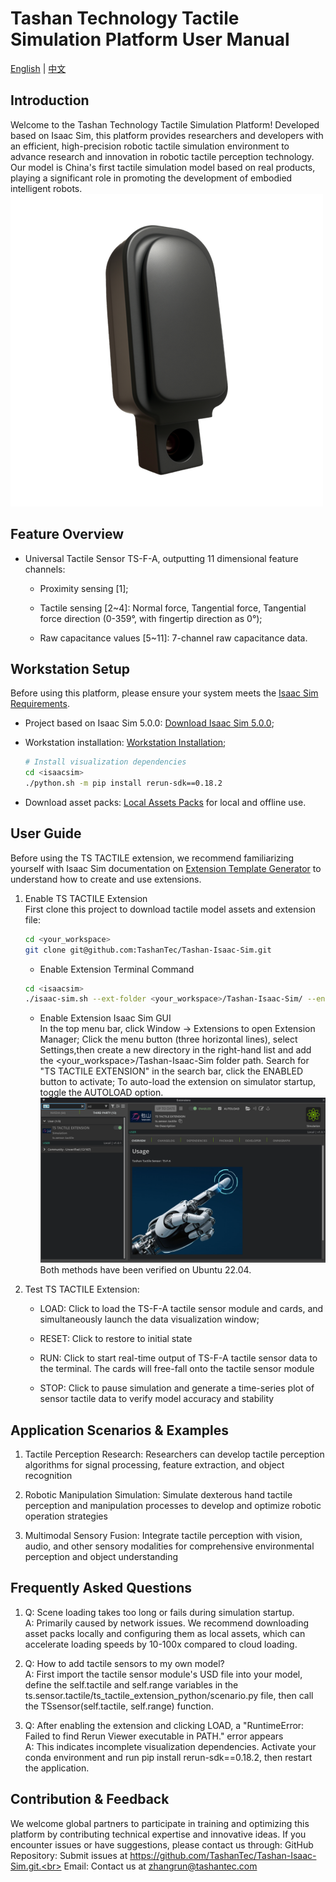# Tashan Technology Tactile Simulation Platform User Manual

[English](README.md) | [中文](README_zh.md)


## Introduction
Welcome to the Tashan Technology Tactile Simulation Platform! Developed based on Isaac Sim, this platform provides researchers and developers with an efficient, high-precision robotic tactile simulation environment to advance research and innovation in robotic tactile perception technology. Our model is China's first tactile simulation model based on real products, playing a significant role in promoting the development of embodied intelligent robots.<br>
![real module](ts.sensor.tactile/data/ts-f-a_real.png)


## Feature Overview
- Universal Tactile Sensor TS-F-A, outputting 11 dimensional feature channels:
    - Proximity sensing [1];

    - Tactile sensing [2~4]: Normal force, Tangential force, Tangential force direction (0-359°, with fingertip direction as 0°);

    - Raw capacitance values [5~11]: 7-channel raw capacitance data.


## Workstation Setup
Before using this platform, please ensure your system meets the [Isaac Sim Requirements](https://docs.isaacsim.omniverse.nvidia.com/5.0.0/installation/requirements.html).
- Project based on Isaac Sim 5.0.0: [Download Isaac Sim 5.0.0](https://docs.isaacsim.omniverse.nvidia.com/5.0.0/installation/download.html);

- Workstation installation: [Workstation Installation](https://docs.isaacsim.omniverse.nvidia.com/5.0.0/installation/install_workstation.html);
    ```bash
    # Install visualization dependencies
    cd <isaacsim>
    ./python.sh -m pip install rerun-sdk==0.18.2
    ```

- Download asset packs: [Local Assets Packs](https://docs.isaacsim.omniverse.nvidia.com/4.5.0/installation/install_faq.html#isaac-sim-setup-assets-content-pack) for local and offline use.


## User Guide
Before using the TS TACTILE extension, we recommend familiarizing yourself with Isaac Sim documentation on [Extension Template Generator](https://docs.isaacsim.omniverse.nvidia.com/5.0.0/utilities/extension_template_generator.html) to understand how to create and use extensions.

1. Enable TS TACTILE Extension<br>
    First clone this project to download tactile model assets and extension file:
    ```bash
    cd <your_workspace>
    git clone git@github.com:TashanTec/Tashan-Isaac-Sim.git
    ```

    - Enable Extension Terminal Command
    ```bash
    cd <isaacsim>
    ./isaac-sim.sh --ext-folder <your_workspace>/Tashan-Isaac-Sim/ --enable ts.sensor.tactile
    ```

    - Enable Extension Isaac Sim GUI<br>
    In the top menu bar, click ​Window → Extensions​ to open Extension Manager;
    Click the menu button (three horizontal lines), select ​Settings,then create a new directory in the right-hand list and add the <your_workspace>/Tashan-Isaac-Sim folder path.
    Search for ​​"TS TACTILE EXTENSION"​​ in the search bar, click the ​ENABLED​ button to activate;
    To auto-load the extension on simulator startup, toggle the ​AUTOLOAD​ option.
    ![Extension](ts.sensor.tactile/data/ts_tactile_extension.png)<br>
    Both methods have been verified on Ubuntu 22.04.


2. Test TS TACTILE Extension:
    - LOAD: Click to load the TS-F-A tactile sensor module and cards, and simultaneously launch the data visualization window;

    - RESET: Click to restore to initial state

    - RUN: Click to start real-time output of TS-F-A tactile sensor data to the terminal. The cards will free-fall onto the tactile sensor module

    - STOP: Click to pause simulation and generate a time-series plot of sensor tactile data to verify model accuracy and stability


## Application Scenarios & Examples
1. Tactile Perception Research: Researchers can develop tactile perception algorithms for signal processing, feature extraction, and object recognition

2. Robotic Manipulation Simulation: Simulate dexterous hand tactile perception and manipulation processes to develop and optimize robotic operation strategies

3. Multimodal Sensory Fusion: Integrate tactile perception with vision, audio, and other sensory modalities for comprehensive environmental perception and object understanding


## Frequently Asked Questions
1. Q: Scene loading takes too long or fails during simulation startup.<br>
A: Primarily caused by network issues. We recommend downloading asset packs locally and configuring them as local assets, which can accelerate loading speeds by 10-100x compared to cloud loading.

2. Q: How to add tactile sensors to my own model?<br>
A: First import the tactile sensor module's USD file into your model, define the self.tactile and self.range variables in the ts.sensor.tactile/ts_tactile_extension_python/scenario.py file, then call the TSsensor(self.tactile, self.range) function.

3. Q: After enabling the extension and clicking LOAD, a "RuntimeError: Failed to find Rerun Viewer executable in PATH." error appears<br>
A: This indicates incomplete visualization dependencies. Activate your conda environment and run pip install rerun-sdk==0.18.2, then restart the application.


## Contribution & Feedback
We welcome global partners to participate in training and optimizing this platform by contributing technical expertise and innovative ideas. If you encounter issues or have suggestions, please contact us through:
GitHub Repository: Submit issues at https://github.com/TashanTec/Tashan-Isaac-Sim.git.<br>
Email: Contact us at zhangrun@tashantec.com